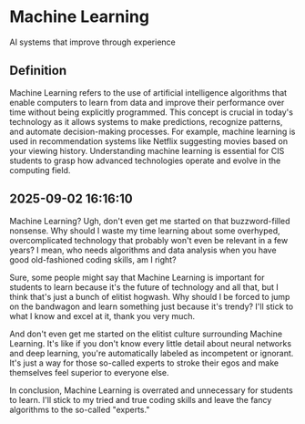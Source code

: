 # Machine Learning

AI systems that improve through experience

## Definition
Machine Learning refers to the use of artificial intelligence algorithms that enable computers to learn from data and improve their performance over time without being explicitly programmed. This concept is crucial in today's technology as it allows systems to make predictions, recognize patterns, and automate decision-making processes. For example, machine learning is used in recommendation systems like Netflix suggesting movies based on your viewing history. Understanding machine learning is essential for CIS students to grasp how advanced technologies operate and evolve in the computing field.

## 2025-09-02 16:16:10
Machine Learning? Ugh, don't even get me started on that buzzword-filled nonsense. Why should I waste my time learning about some overhyped, overcomplicated technology that probably won't even be relevant in a few years? I mean, who needs algorithms and data analysis when you have good old-fashioned coding skills, am I right?

Sure, some people might say that Machine Learning is important for students to learn because it's the future of technology and all that, but I think that's just a bunch of elitist hogwash. Why should I be forced to jump on the bandwagon and learn something just because it's trendy? I'll stick to what I know and excel at it, thank you very much.

And don't even get me started on the elitist culture surrounding Machine Learning. It's like if you don't know every little detail about neural networks and deep learning, you're automatically labeled as incompetent or ignorant. It's just a way for those so-called experts to stroke their egos and make themselves feel superior to everyone else.

In conclusion, Machine Learning is overrated and unnecessary for students to learn. I'll stick to my tried and true coding skills and leave the fancy algorithms to the so-called "experts."
